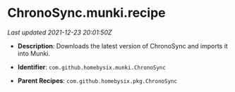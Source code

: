 # ChronoSync.munki.recipe

_Last updated 2021-12-23 20:01:50Z_

- **Description**: Downloads the latest version of ChronoSync and imports it into Munki.

- **Identifier**: `com.github.homebysix.munki.ChronoSync`

- **Parent Recipes**: `com.github.homebysix.pkg.ChronoSync`
